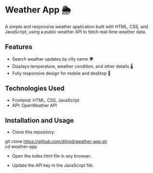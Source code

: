 # Weather App 🌦️
A simple and responsive weather application built with HTML, CSS, and JavaScript, using a public weather API to fetch real-time weather data.

## Features
-  Search weather updates by city name 🌍
-  Displays temperature, weather condition, and other details 🌡️
-  Fully responsive design for mobile and desktop 📱

## Technologies Used
- Frontend: HTML, CSS, JavaScript
- API: OpenWeather API 

## Installation and Usage
- Clone this repository:

git clone https://github.com/dilinid/weather-app.git  
cd weather-app  

- Open the index.html file in any browser.

- Update the API key in the JavaScript file.
